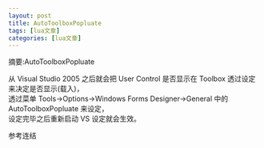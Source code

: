 ```yaml
---
layout: post
title: AutoToolboxPopluate 
tags: [lua文章]
categories: [lua文章]
---
```

摘要:AutoToolboxPopluate

  

从 Visual Studio 2005 之后就会把 User Control 是否显示在 Toolbox 透过设定来决定是否显示(载入)，  
透过菜单 Tools->Options->Windows Forms Designer->General 中的 AutoToolboxPopluate
来设定，  
设定完毕之后重新启动 VS 设定就会生效。

参考连结